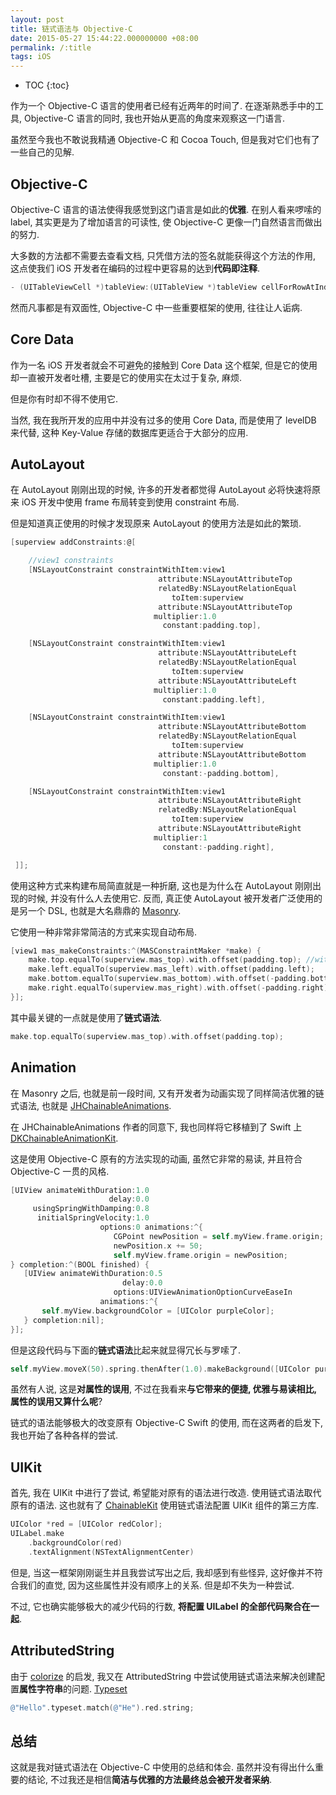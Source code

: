 ```yaml
---
layout: post
title: 链式语法与 Objective-C
date: 2015-05-27 15:44:22.000000000 +08:00
permalink: /:title
tags: iOS
---
```


+ TOC
{:toc}

作为一个 Objective-C 语言的使用者已经有近两年的时间了. 在逐渐熟悉手中的工具, Objective-C 语言的同时, 我也开始从更高的角度来观察这一门语言.

虽然至今我也不敢说我精通 Objective-C 和 Cocoa Touch, 但是我对它们也有了一些自己的见解.

## Objective-C

Objective-C 语言的语法使得我感觉到这门语言是如此的**优雅**. 在别人看来啰嗦的 label, 其实更是为了增加语言的可读性, 使 Objective-C 更像一门自然语言而做出的努力.

大多数的方法都不需要去查看文档, 只凭借方法的签名就能获得这个方法的作用, 这点使我们 iOS 开发者在编码的过程中更容易的达到**代码即注释**.

~~~objectivec
- (UITableViewCell *)tableView:(UITableView *)tableView cellForRowAtIndexPath:(NSIndexPath *)indexPath;
~~~

然而凡事都是有双面性, Objective-C 中一些重要框架的使用, 往往让人诟病.

## Core Data

作为一名 iOS 开发者就会不可避免的接触到 Core Data 这个框架, 但是它的使用却一直被开发者吐槽, 主要是它的使用实在太过于复杂, 麻烦.

但是你有时却不得不使用它.

当然, 我在我所开发的应用中并没有过多的使用 Core Data, 而是使用了 levelDB 来代替, 这种 Key-Value 存储的数据库更适合于大部分的应用.

## AutoLayout

在 AutoLayout 刚刚出现的时候, 许多的开发者都觉得 AutoLayout 必将快速将原来 iOS 开发中使用 frame 布局转变到使用 constraint 布局.

但是知道真正使用的时候才发现原来 AutoLayout 的使用方法是如此的繁琐.

~~~objectivec
[superview addConstraints:@[

    //view1 constraints
    [NSLayoutConstraint constraintWithItem:view1
                                 attribute:NSLayoutAttributeTop
                                 relatedBy:NSLayoutRelationEqual
                                    toItem:superview
                                 attribute:NSLayoutAttributeTop
                                multiplier:1.0
                                  constant:padding.top],

    [NSLayoutConstraint constraintWithItem:view1
                                 attribute:NSLayoutAttributeLeft
                                 relatedBy:NSLayoutRelationEqual
                                    toItem:superview
                                 attribute:NSLayoutAttributeLeft
                                multiplier:1.0
                                  constant:padding.left],

    [NSLayoutConstraint constraintWithItem:view1
                                 attribute:NSLayoutAttributeBottom
                                 relatedBy:NSLayoutRelationEqual
                                    toItem:superview
                                 attribute:NSLayoutAttributeBottom
                                multiplier:1.0
                                  constant:-padding.bottom],

    [NSLayoutConstraint constraintWithItem:view1
                                 attribute:NSLayoutAttributeRight
                                 relatedBy:NSLayoutRelationEqual
                                    toItem:superview
                                 attribute:NSLayoutAttributeRight
                                multiplier:1
                                  constant:-padding.right],

 ]];
~~~

使用这种方式来构建布局简直就是一种折磨, 这也是为什么在 AutoLayout 刚刚出现的时候, 并没有什么人去使用它. 反而, 真正使 AutoLayout 被开发者广泛使用的是另一个 DSL, 也就是大名鼎鼎的 [Masonry](https://github.com/SnapKit/Masonry).

它使用一种非常非常简洁的方式来实现自动布局.

~~~objectivec
[view1 mas_makeConstraints:^(MASConstraintMaker *make) {
    make.top.equalTo(superview.mas_top).with.offset(padding.top); //with is an optional semantic filler
    make.left.equalTo(superview.mas_left).with.offset(padding.left);
    make.bottom.equalTo(superview.mas_bottom).with.offset(-padding.bottom);
    make.right.equalTo(superview.mas_right).with.offset(-padding.right);
}];
~~~

其中最关键的一点就是使用了**链式语法**.

~~~objectivec
make.top.equalTo(superview.mas_top).with.offset(padding.top);
~~~

## Animation

在 Masonry 之后, 也就是前一段时间, 又有开发者为动画实现了同样简洁优雅的链式语法, 也就是 [JHChainableAnimations](https://github.com/jhurray/JHChainableAnimations).

在 JHChainableAnimations 作者的同意下, 我也同样将它移植到了 Swift 上 [DKChainableAnimationKit](https://github.com/Draveness/DKChainableAnimationKit).

这是使用 Objective-C 原有的方法实现的动画, 虽然它非常的易读, 并且符合 Objective-C 一贯的风格.

~~~objectivec
[UIView animateWithDuration:1.0
                      delay:0.0
     usingSpringWithDamping:0.8
      initialSpringVelocity:1.0
                    options:0 animations:^{
                       CGPoint newPosition = self.myView.frame.origin;
                       newPosition.x += 50;
                       self.myView.frame.origin = newPosition;
} completion:^(BOOL finished) {
   [UIView animateWithDuration:0.5
                         delay:0.0
                       options:UIViewAnimationOptionCurveEaseIn
                    animations:^{
       self.myView.backgroundColor = [UIColor purpleColor];
   } completion:nil];
}];
~~~

但是这段代码与下面的**链式语法**比起来就显得冗长与罗嗦了.

~~~objectivec
self.myView.moveX(50).spring.thenAfter(1.0).makeBackground([UIColor purpleColor]).easeIn.animate(0.5);
~~~

虽然有人说, 这是**对属性的误用**, 不过在我看来**与它带来的便捷, 优雅与易读相比, 属性的误用又算什么呢**?

链式的语法能够极大的改变原有 Objective-C Swift 的使用, 而在这两者的启发下, 我也开始了各种各样的尝试.

## UIKit

首先, 我在 UIKit 中进行了尝试, 希望能对原有的语法进行改造. 使用链式语法取代原有的语法. 这也就有了 [ChainableKit](https://github.com/Draveness/ChainableKit) 使用链式语法配置 UIKit 组件的第三方库.

~~~objectivec
UIColor *red = [UIColor redColor];
UILabel.make
    .backgroundColor(red)
    .textAlignment(NSTextAlignmentCenter)
~~~

但是, 当这一框架刚刚诞生并且我尝试写出之后, 我却感到有些怪异, 这好像并不符合我们的直觉, 因为这些属性并没有顺序上的关系. 但是却不失为一种尝试.

不过, 它也确实能够极大的减少代码的行数, **将配置 UILabel 的全部代码聚合在一起**.

## AttributedString

由于 [colorize](https://github.com/fazibear/colorize) 的启发, 我又在 AttributedString 中尝试使用链式语法来解决创建配置**属性字符串**的问题. [Typeset](https://github.com/Draveness/Typeset)

~~~objectivec
@"Hello".typeset.match(@"He").red.string;
~~~

## 总结

这就是我对链式语法在 Objective-C 中使用的总结和体会. 虽然并没有得出什么重要的结论, 不过我还是相信**简洁与优雅的方法最终总会被开发者采纳**.
